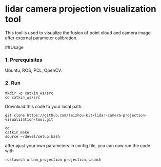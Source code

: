 # lidar camera projection visualization tool

This tool is used to visualize the fusion of point cloud and camera image after external parameter calibration.


##Usage

### 1. Prerequisites

Ubuntu, ROS, PCL, OpenCV.


### 2. Run

```
mkdir -p catkin_ws/src
cd catkin_ws/src
```
Download this code to your local path.
```
git clone https://github.com/leizhou-kit/lidar-camera-projection-visualization-tool.git
```

```
cd ..
catkin_make
source ~/devel/setup.bash
```

after ajust your own parameters in config file, you can now run the code with

```
roslaunch urban_projection projection.launch
```


